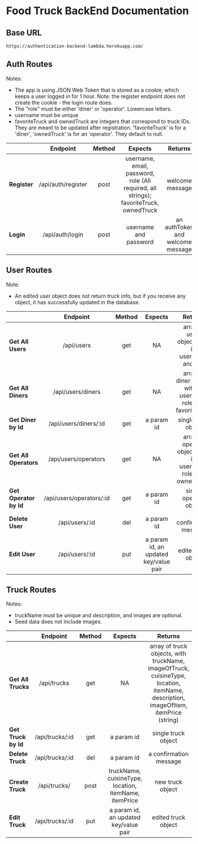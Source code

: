# Food Truck BackEnd Documentation

## Base URL
```
https://authentication-backend-lambda.herokuapp.com/
```


## Auth Routes
Notes: 
- The app is using JSON Web Token that is stored as a cookie, which keeps a user logged in for 1 hour. Note: the register endpoint does not create the cookie - the login route does.
- The "role" must be either 'diner' or 'operator'. Lowercase letters.
- username must be unique
- favoriteTruck and ownedTruck are integers that correspond to truck IDs. They are meant to be updated after registration. 'favoriteTruck' is for a 'diner', 'ownedTruck' is for an 'operator'. They default to null.

|       | Endpoint | Method |  Expects | Returns |
| :--- |   :---:  |  :---: |   :---:  | :---: |
| **Register**  | /api/auth/register  | post | username, email, password, role (All required, all strings); favoriteTruck, ownedTruck | welcome message  |
| **Login**  | /api/auth/login  | post | username and password  | an authToken and welcome message  |


## User Routes
Note: 
- An edited user object does not return truck info, but if you receive any object, it has successfully updated in the database.

|       | Endpoint | Method |  Expects | Returns |
| :--- |   :---:  |  :---: |   :---:  | :---: |
| **Get All Users**  | /api/users  | get  | NA  | array of users objects with id, username, and role |
| **Get All Diners**  | /api/users/diners  | get  | NA  | array of diner objects with id, username, role, and favoriteTruck |
| **Get Diner by Id**  | /api/users/diners/:id | get  | a param id | single diner object |
| **Get All Operators**  | /api/users/operators  | get  | NA | array of operator objects with id, username, role, and ownedTruck |
| **Get Operator by Id**  | /api/users/operators/:id | get  | a param id  | single operator object  |
| **Delete User**  | /api/users/:id  | del | a param id  | a confirmation message  |
| **Edit User**  | /api/users/:id | put | a param id, an updated key/value pair  | edited User object |


## Truck Routes
Notes: 
- truckName must be unique and description, and images are optional.
- Seed data does not include images.

|       | Endpoint | Method |  Expects | Returns |
| :--- |   :---:  |  :---: |   :---:  | :---: |
| **Get All Trucks**  | /api/trucks  | get  | NA  | array of truck objects, with truckName, imageOfTruck, cuisineType, location, itemName, description, imageOfItem, itemPrice (string)  |
| **Get Truck by Id**  | /api/trucks/:id  | get  | a param id  | single truck object  |
| **Delete Truck**  | /api/trucks/:id  | del | a param id  | a confirmation message  |
| **Create Truck**  | /api/trucks/ | post | truckName, cuisineType, location, itemName, itemPrice | new truck object  |
| **Edit Truck**  | /api/trucks/:id | put | a param id, an updated key/value pair  | edited truck object  |
